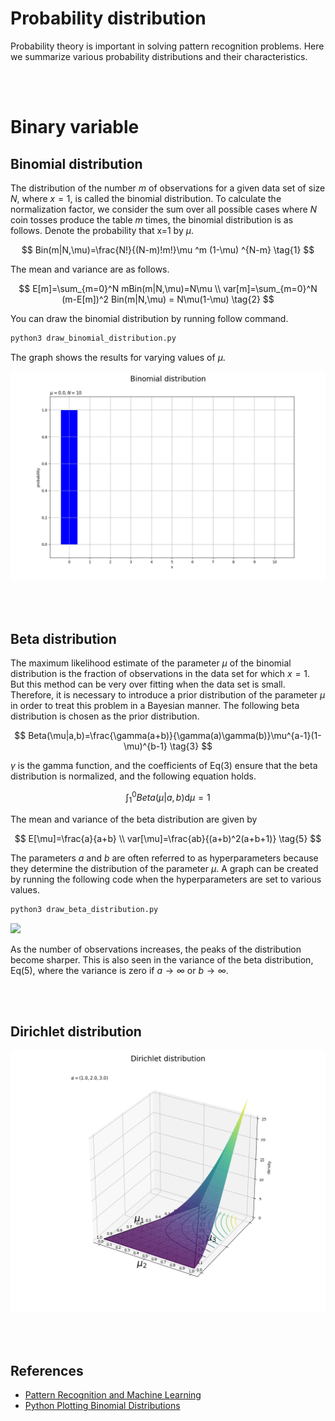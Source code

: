 # Probability distribution
Probability theory is important in solving pattern recognition problems. Here we summarize various probability distributions and their characteristics.

<br></br>

# Binary variable

## Binomial distribution
The distribution of the number $m$ of observations for a given data set of size $N$, where $x=1$, is called the binomial distribution. To calculate the normalization factor, we consider the sum over all possible cases where $N$ coin tosses produce the table $m$ times, the binomial distribution is as follows. Denote the probability that x=1 by $\mu$.

$$
Bin(m|N,\mu)=\frac{N!}{(N-m)!m!}\mu ^m (1-\mu) ^{N-m} \tag{1}
$$

The mean and variance are as follows.

$$
E[m]=\sum_{m=0}^N mBin(m|N,\mu)=N\mu \\
var[m]=\sum_{m=0}^N (m-E[m])^2 Bin(m|N,\mu) = N\mu(1-\mu) \tag{2}
$$

You can draw the binomial distribution by running follow command.

```bash
python3 draw_binomial_distribution.py
```

The graph shows the results for varying values of $\mu$.

<img src='images/binomial_dist.gif' width='600'>

<br></br>

## Beta distribution
The maximum likelihood estimate of the parameter $\mu$ of the binomial distribution is the fraction of observations in the data set for which $x=1$. But this method can be very over fitting when the data set is small. Therefore, it is necessary to introduce a prior distribution of the parameter $\mu$ in order to treat this problem in a Bayesian manner. The following beta distribution is chosen as the prior distribution.

$$
Beta(\mu|a,b)=\frac{\gamma(a+b)}{\gamma(a)\gamma(b)}\mu^{a-1}(1-\mu)^{b-1} \tag{3}
$$

$\gamma$ is the gamma function, and the coefficients of Eq(3) ensure that the beta distribution is normalized, and the following equation holds.

$$
\int_{1}^{0}Beta(\mu|a,b) \mathrm{d}\mu=1 \tag{4}
$$

The mean and variance of the beta distribution are given by

$$
E[\mu]=\frac{a}{a+b} \\
var[\mu]=\frac{ab}{(a+b)^2(a+b+1)} \tag{5}
$$

The parameters $a$ and $b$ are often referred to as hyperparameters because they determine the distribution of the parameter $\mu$. A graph can be created by running the following code when the hyperparameters are set to various values.

```bash
python3 draw_beta_distribution.py
```

<img src='images/beta_dist.gif' width='600'>

As the number of observations increases, the peaks of the distribution become sharper. This is also seen in the variance of the beta distribution, Eq(5), where the variance is zero if $a\rightarrow\infty$ or $b\rightarrow\infty$.

<br></br>

## Dirichlet distribution

<img src='images/dirichlet_dist.gif' width='600'>

<br></br>

## References
- [Pattern Recognition and Machine Learning](https://www.microsoft.com/en-us/research/uploads/prod/2006/01/Bishop-Pattern-Recognition-and-Machine-Learning-2006.pdf)
- [Python Plotting Binomial Distributions](https://www.anarchive-beta.com/entry/2022/01/14/073000)
